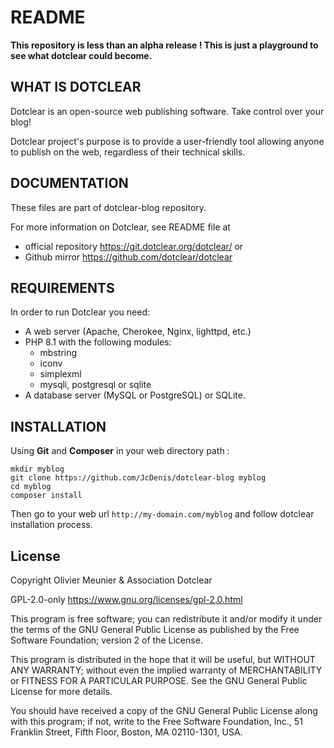 # README

**This repository is less than an alpha release !
This is just a playground to see what dotclear could become.**

## WHAT IS DOTCLEAR

Dotclear is an open-source web publishing software.
Take control over your blog!

Dotclear project's purpose is to provide a user-friendly
tool allowing anyone to publish on the web, regardless of
their technical skills.

## DOCUMENTATION

These files are part of dotclear-blog repository.

For more information on Dotclear, see README file at 
- official repository <https://git.dotclear.org/dotclear/> or 
- Github mirror <https://github.com/dotclear/dotclear>

## REQUIREMENTS

In order to run Dotclear you need:

-   A web server (Apache, Cherokee, Nginx, lighttpd, etc.)
-   PHP 8.1 with the following modules:
    -   mbstring
    -   iconv
    -   simplexml
    -   mysqli, postgresql or sqlite
-   A database server (MySQL or PostgreSQL) or SQLite.

## INSTALLATION

Using **Git** and **Composer** in your web directory path :

```shell
mkdir myblog
git clone https://github.com/JcDenis/dotclear-blog myblog
cd myblog
composer install
```

Then go to your web url `http://my-domain.com/myblog` and follow dotclear installation process.

## License

Copyright Olivier Meunier & Association Dotclear

GPL-2.0-only <https://www.gnu.org/licenses/gpl-2.0.html>

This program is free software; you can redistribute it and/or modify it under the terms of the GNU General Public License as published by the Free Software Foundation; version 2 of the License.

This program is distributed in the hope that it will be useful, but WITHOUT ANY WARRANTY; without even the implied warranty of MERCHANTABILITY or FITNESS FOR A PARTICULAR PURPOSE. See the GNU General Public License for more details.

You should have received a copy of the GNU General Public License along with this program; if not, write to the Free Software Foundation, Inc., 51 Franklin Street, Fifth Floor, Boston, MA 02110-1301, USA.
